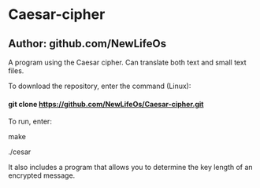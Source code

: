 # **Caesar-cipher**

## Author: github.com/NewLifeOs


A program using the Caesar cipher. Can translate both text and small text files.

To download the repository, enter the command (Linux):

#### git clone https://github.com/NewLifeOs/Caesar-cipher.git

To run, enter:

make

./cesar

It also includes a program that allows you to determine the key length of an encrypted message.
